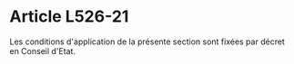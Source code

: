 # Article L526-21

Les conditions d'application de la présente section sont fixées par décret en Conseil d'Etat.

